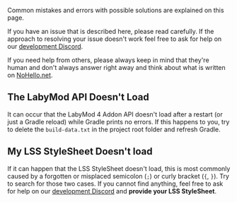Common mistakes and errors with possible solutions are explained on this page.

If you have an issue that is described here, please read carefully. 
If the approach to resolving your issue doesn't work feel free to ask for help on our <a href="https://labymod.net/dc/dev" target="_blank">development Discord</a>.

If you need help from others, please always keep in mind that they're human and don't always answer right away and think about what is written on <a href="https://nohello.net" target="_blank">NoHello.net</a>.

## The LabyMod API Doesn't Load

It can occur that the LabyMod 4 Addon API doesn't load after a restart (or just a Gradle reload) while Gradle prints no errors. 
If this happens to you, try to delete the `build-data.txt` in the project root folder and refresh Gradle.

## My LSS StyleSheet Doesn't load

If it can happen that the LSS StyleSheet doesn't load, this is most commonly caused by a forgotten or misplaced semicolon (`;`) or curly bracket (`{`, `}`).
Try to search for those two cases. If you cannot find anything, feel free to ask for help on our <a href="https://labymod.net/dc/dev" target="_blank">development Discord</a> and <b>provide your LSS StyleSheet</b>.